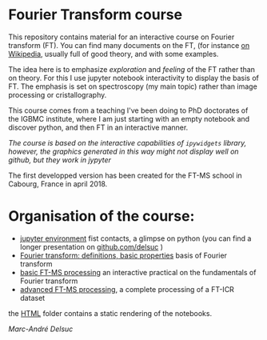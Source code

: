 # Fourier Transform course

This repository contains material for an interactive course on Fourier transform (FT).
You can find many documents on the FT, (for instance [on Wikipedia](https://en.wikipedia.org/wiki/Fourier_transform), usually full of good theory, and with some examples.

The idea here is to emphasize  *exploration* and *feeling* of the FT rather than on theory.
For this I use jupyter notebook interactivity to display the basis of FT.
The emphasis is set on spectroscopy (my main topic) rather than image processing or cristallography.

This course comes from a teaching I've been doing to PhD doctorates of the IGBMC institute,
where I am just starting with an empty notebook and discover python, and then FT in an interactive manner.

*The course is based on the interactive capabilities of `ipywidgets` library, however, the graphics generated in this way might not display well on github, but they work in jypyter*

The first developped version has been created for the FT-MS school in Cabourg, France in april 2018.


# Organisation of the course:

- [jupyter environment](Jupyter_environment.ipynb)
fist contacts, a glimpse on python (you can find a longer presentation on [github.com/delsuc](https://github.com/delsuc/MemoBio2015/blob/master/Presentation.ipynb) )
- [Fourier transform: definitions, basic properties](Definition_Properties.ipynb)
basis of Fourier transform
- [basic FT-MS processing](Basic_FT.ipynb) an interactive practical on the fundamentals of Fourier transform
- [advanced FT-MS processing](FTICR_1.ipynb), a complete processing of a FT-ICR dataset


the [HTML](HTML) folder contains a static rendering of the notebooks.

*Marc-André Delsuc*

